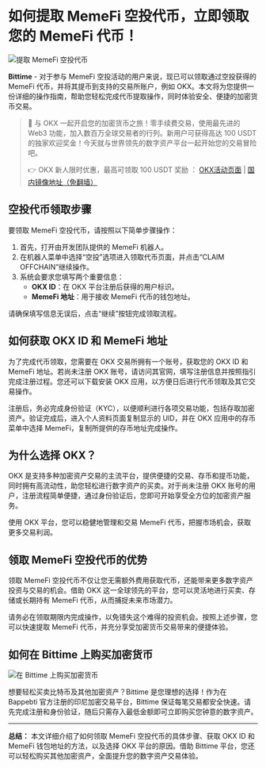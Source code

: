 # 如何提取 MemeFi 空投代币，立即领取您的 MemeFi 代币！

![提取 MemeFi 空投代币](https://www.jmhbdh.com/wp-content/img/4372777280.webp)

**Bittime** - 对于参与 MemeFi 空投活动的用户来说，现已可以领取通过空投获得的 MemeFi 代币，并将其提币到支持的交易所账户，例如 OKX。本文将为您提供一份详细的操作指南，帮助您轻松完成代币提取操作，同时体验安全、便捷的加密货币交易。

> 🚀 与 OKX 一起开启您的加密货币之旅！零手续费交易，使用最先进的 Web3 功能，加入数百万全球交易者的行列。新用户可获得高达 100 USDT 的独家欢迎奖金！今天就与世界领先的数字资产平台一起开始您的交易冒险吧。
>
> 👉 OKX 新人限时优惠，最高可领取 100 USDT 奖励 ： [OKX活动页面](https://bit.ly/OKXe) | [国内镜像地址（免翻墙）](https://bit.ly/okX)

## 空投代币领取步骤

要领取 MemeFi 空投代币，请按照以下简单步骤操作：

1. 首先，打开由开发团队提供的 MemeFi 机器人。
2. 在机器人菜单中选择“空投”选项进入领取代币页面，并点击“CLAIM OFFCHAIN”继续操作。
3. 系统会要求您填写两个重要信息：  
   - **OKX ID**：在 OKX 平台注册后获得的用户标识。  
   - **MemeFi 地址**：用于接收 MemeFi 代币的钱包地址。  
   
请确保填写信息无误后，点击“继续”按钮完成领取流程。

## 如何获取 OKX ID 和 MemeFi 地址

为了完成代币领取，您需要在 OKX 交易所拥有一个账号，获取您的 OKX ID 和 MemeFi 地址。若尚未注册 OKX 账号，请访问其官网，填写注册信息并按照指引完成注册过程。您还可以下载安装 OKX 应用，以方便日后进行代币领取及其它交易操作。

注册后，务必完成身份验证（KYC），以便顺利进行各项交易功能，包括存取加密资产。验证完成后，进入个人资料页面复制显示的 UID，并在 OKX 应用中的存币菜单中选择 MemeFi，复制所提供的存币地址完成操作。

## 为什么选择 OKX？

OKX 是支持多种加密资产交易的主流平台，提供便捷的交易、存币和提币功能，同时拥有高流动性，助您轻松进行数字资产的买卖。对于尚未注册 OKX 账号的用户，注册流程简单便捷，通过身份验证后，您即可开始享受全方位的加密资产服务。

使用 OKX 平台，您可以稳健地管理和交易 MemeFi 代币，把握市场机会，获取更多交易利润。

## 领取 MemeFi 空投代币的优势

领取 MemeFi 空投代币不仅让您无需额外费用获取代币，还能带来更多数字资产投资与交易的机会。借助 OKX 这一全球领先的平台，您可以灵活地进行买卖、存储或长期持有 MemeFi 代币，从而捕捉未来市场潜力。

请务必在领取期限内完成操作，以免错失这个难得的投资机会。按照上述步骤，您可以快速提取 MemeFi 代币，并充分享受加密货币交易带来的便捷体验。

## 如何在 Bittime 上购买加密货币

![在 Bittime 上购买加密货币](https://www.jmhbdh.com/wp-content/img/3942239039808477.webp)

想要轻松买卖比特币及其他加密资产？Bittime 是您理想的选择！作为在 Bappebti 官方注册的印尼加密交易平台，Bittime 保证每笔交易都安全快速。请先完成注册和身份验证，随后只需存入最低金额即可立即购买您钟意的数字资产。

---

**总结：** 本文详细介绍了如何领取 MemeFi 空投代币的具体步骤、获取 OKX ID 和 MemeFi 钱包地址的方法，以及选择 OKX 平台的原因。借助 Bittime 平台，您还可以轻松购买其他加密资产，全面提升您的数字资产交易体验。